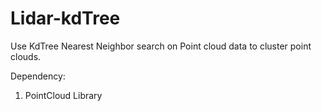 # Lidar-kdTree

Use KdTree Nearest Neighbor search on Point cloud data to cluster point clouds.

Dependency:
1. PointCloud Library
